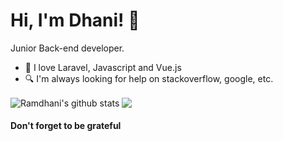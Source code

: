 # Hi, I'm Dhani! 👋

Junior Back-end developer.

- 🌱 I love Laravel, Javascript and Vue.js
- 🔍 I'm always looking for help on stackoverflow, google, etc.

<img align="center" src="https://github-readme-stats.vercel.app/api?username=dhanifu&show_icons=true&include_all_commits=true&theme=tokyonight&bg_color=0,141E30,243B55" alt="Ramdhani's github stats" />

<img align="center" src="https://github-readme-stats.vercel.app/api/top-langs/?username=dhanifu&layout=compact&theme=tokyonight&bg_color=0,141E30,243B55" />

#### Don't forget to be grateful
